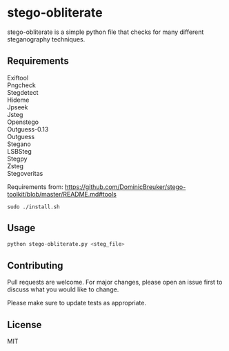 # stego-obliterate

stego-obliterate is a simple python file that checks for many different steganography techniques.

## Requirements
Exiftool\
Pngcheck\
Stegdetect\
Hideme\
Jpseek\
Jsteg\
Openstego\
Outguess-0.13\
Outguess\
Stegano\
LSBSteg\
Stegpy\
Zsteg\
Stegoveritas

Requirements from: https://github.com/DominicBreuker/stego-toolkit/blob/master/README.md#tools

    sudo ./install.sh
## Usage

```python
python stego-obliterate.py <steg_file>
```

## Contributing
Pull requests are welcome. For major changes, please open an issue first to discuss what you would like to change.

Please make sure to update tests as appropriate.

## License
MIT
